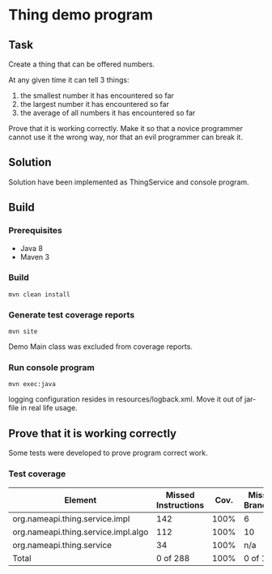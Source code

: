# Thing demo program

## Task
Create a thing that can be offered numbers.

At any given time it can tell 3 things:
1) the smallest number it has encountered so far
2) the largest number it has encountered so far
3) the average of all numbers it has encountered so far

Prove that it is working correctly. Make it so that a novice programmer cannot use it the wrong way, nor that an evil programmer can break it.

## Solution
Solution have been implemented as ThingService and console program.

## Build
### Prerequisites
- Java 8
- Maven 3

### Build
```
mvn clean install
```

### Generate test coverage reports
```
mvn site
```
Demo Main class was excluded from coverage reports.

### Run console program
```
mvn exec:java
```
logging configuration resides in resources/logback.xml.
Move it out of jar-file in real life usage.


## Prove that it is working correctly

Some tests were developed to prove program correct work.

### Test coverage

| Element	| Missed Instructions	| Cov.	| Missed Branches	| Cov.	| Missed	| Cxty	| Missed	| Lines	| Missed	| Methods	| Missed	| Classes |
| ---       | ---                   | ---   | ---               | ---   | ---       | ---   | ---       | ---   | ---       | ---       | ---       | ---     |
| org.nameapi.thing.service.impl	| 142	| 100%	| 6	| 100%	| 0	| 12	| 0	| 37	| 0	| 9	| 0	| 1 |
| org.nameapi.thing.service.impl.algo	| 112	| 100%	| 10	| 100%	| 0	| 15	| 0	| 30	| 0	| 10	| 0	| 3 |
| org.nameapi.thing.service	| 34	| 100%		| n/a	| 0	| 1	| 0	| 4	| 0	| 1	| 0	| 1 |
| Total	| 0 of 288	| 100%	| 0 of 16	| 100%	| 0	| 28	| 0	| 71	| 0	| 20	| 0	| 5 |

